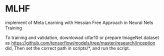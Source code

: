 # MLHF
implement of Meta Learning with Hessian Free Approach in Neural Nets Training

To training and validation, downlowad cifar10 or prepare ImageNet dataset as https://github.com/tensorflow/models/tree/master/research/inception did,
Then set the correct path in scripts/*, and run the script.

